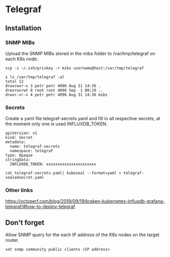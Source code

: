 # Telegraf

## Installation

### SNMP MIBs

Upload the SNMP MIBs stored in the mibs folder to /var/tmp/telegraf on each K8s node.

```
scp -i ~/.ssh/privkey -r mibs username@host:/var/tmp/telegraf
```

```
❯ ls /var/tmp/telegraf -al
total 12
drwxrwxr-x 3 petr petr 4096 Aug 31 14:36 .
drwxrwxrwt 8 root root 4096 Sep  1 00:29 ..
drwxr-xr-x 4 petr petr 4096 Aug 31 14:36 mibs
```

### Secrets

Create a yaml file telegraf-secrets.yaml and fill in all respective secrets, at the moment only one is used INFLUXDB_TOKEN.

```
apiVersion: v1
kind: Secret
metadata:
  name: telegraf-secrets
  namespace: telegraf
type: Opaque
stringData:
  INFLUXDB_TOKEN: xxxxxxxxxxxxxxxxxxxxxx

```

```
cat telegraf-secrets.yaml| kubeseal --format=yaml > telegraf-sealedsecret.yaml
```

### Other links

https://octoperf.com/blog/2019/09/19/kraken-kubernetes-influxdb-grafana-telegraf/#how-to-deploy-telegraf


## Don't forget

Allow SNMP query for the each IP address of the K8s nodes on the target router.

```
set snmp community public clients <IP address>
```